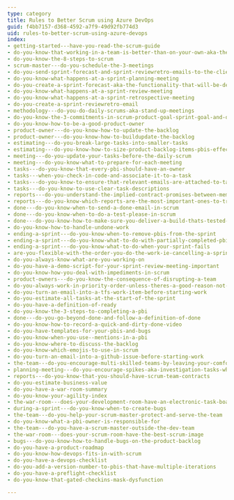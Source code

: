 ```yaml
---
type: category
title: Rules to Better Scrum using Azure DevOps
guid: f4bb7157-d368-4592-a7f9-49d92fb774d3
uid: rules-to-better-scrum-using-azure-devops
index:
- getting-started---have-you-read-the-scrum-guide
- do-you-know-that-working-in-a-team-is-better-than-on-your-own-aka-the-ben-darwin-rule
- do-you-know-the-8-steps-to-scrum
- scrum-master---do-you-schedule-the-3-meetings
- do-you-send-sprint-forecast-and-sprint-reviewretro-emails-to-the-client
- do-you-know-what-happens-at-a-sprint-planning-meeting
- do-you-create-a-sprint-forecast-aka-the-functionality-that-will-be-developed-during-the-sprint
- do-you-know-what-happens-at-a-sprint-review-meeting
- do-you-know-what-happens-at-a-sprint-retrospective-meeting
- do-you-create-a-sprint-reviewretro-email
- methodology---do-you-do-daily-scrums-aka-stand-up-meetings
- do-you-know-the-3-commitments-in-scrum-product-goal-sprint-goal-and-definition-of-done
- do-you-know-how-to-be-a-good-product-owner
- product-owner---do-you-know-how-to-update-the-backlog
- product-owner---do-you-know-how-to-buildupdate-the-backlog
- estimating---do-you-break-large-tasks-into-smaller-tasks
- estimating---do-you-know-how-to-size-product-backlog-items-pbis-effectively
- meeting---do-you-update-your-tasks-before-the-daily-scrum
- meeting---do-you-know-what-to-prepare-for-each-meeting
- tasks---do-you-know-that-every-pbi-should-have-an-owner
- tasks---when-you-check-in-code-and-associate-it-to-a-task
- tasks---do-you-know-to-ensure-that-relevant-emails-are-attached-to-tasks
- tasks---do-you-know-to-use-clear-task-descriptions
- reports---do-you-understand-the-implied-contract-promises-between-members-of-the-scrum-team
- reports---do-you-know-which-reports-are-the-most-important-ones-to-track-your-progress
- done---do-you-know-when-to-send-a-done-email-in-scrum
- done---do-you-know-when-to-do-a-test-please-in-scrum
- done---do-you-know-how-to-make-sure-you-deliver-a-build-thats-tested-every-sprint
- do-you-know-how-to-handle-undone-work
- ending-a-sprint---do-you-know-when-to-remove-pbis-from-the-sprint
- ending-a-sprint---do-you-know-what-to-do-with-partially-completed-pbi
- ending-a-sprint---do-you-know-what-to-do-when-your-sprint-fails
- are-you-flexible-with-the-order-you-do-the-work-ie-cancelling-a-sprint
- do-you-always-know-what-are-you-working-on
- do-you-have-a-demo-script-for-your-sprint-review-meeting-important
- do-you-know-how-you-deal-with-impediments-in-scrum
- product-owners---do-you-know-the-consequence-of-disrupting-a-team
- do-you-always-work-in-priority-order-unless-theres-a-good-reason-not-to
- do-you-turn-an-email-into-a-tfs-work-item-before-starting-work
- do-you-estimate-all-tasks-at-the-start-of-the-sprint
- do-you-have-a-definition-of-ready
- do-you-know-the-3-steps-to-completing-a-pbi
- done---do-you-go-beyond-done-and-follow-a-definition-of-done
- do-you-know-how-to-record-a-quick-and-dirty-done-video
- do-you-have-templates-for-your-pbis-and-bugs
- do-you-know-when-you-use--mentions-in-a-pbi
- do-you-know-where-to-discuss-the-backlog
- do-you-know-which-emojis-to-use-in-scrum
- do-you-turn-an-email-into-a-github-issue-before-starting-work
- the-team---do-you-encourage-multi-skilled-teams-by-leaving-your-comfort-zone
- planning-meeting---do-you-encourage-spikes-aka-investigation-tasks-when-a-pbi-is-inestimable
- reports---do-you-know-that-you-should-have-scrum-team-contracts
- do-you-estimate-business-value
- do-you-have-a-war-room-summary
- do-you-know-your-agility-index
- the-war-room---does-your-development-room-have-an-electronic-task-board-physical-is-ok-too-for-small-co-located-teams
- during-a-sprint---do-you-know-when-to-create-bugs
- the-team---do-you-help-your-scrum-master-protect-and-serve-the-team
- do-you-know-what-a-pbi-owner-is-responsible-for
- the-team---do-you-have-a-scrum-master-outside-the-dev-team
- the-war-room---does-your-scrum-room-have-the-best-scrum-image
- bugs---do-you-know-how-to-handle-bugs-on-the-product-backlog
- do-you-have-a-product-roadmap
- do-you-know-how-devops-fits-in-with-scrum
- do-you-have-a-devops-checklist
- do-you-add-a-version-number-to-pbis-that-have-multiple-iterations
- do-you-have-a-preflight-checklist
- do-you-know-that-gated-checkins-mask-dysfunction

---
```

<p>​​​​​​​​​​<br></p>


